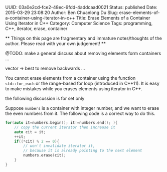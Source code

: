 UUID: 03a0e2cd-fce2-48ec-9fdd-4addcaad0021
Status: published
Date: 2015-03-29 23:08:20
Author: Ben Chuanlong Du
Slug: erase-elements-of-a-container-using-iterator-in-c++
Title: Erase Elements of a Container Using Iterator in C++
Category: Computer Science
Tags: programming, C++, iterator, erase, container

**
Things on this page are
fragmentary and immature notes/thoughts of the author.
Please read with your own judgement!
**

@TODO: make a general discuss about removing elements form containers ...

vector -> best to remove backwards ...

You cannot erase elements from a container 
using the function `std::for_each` 
or the range-based for loop (introduced in C++11).
It is easy to make mistakes while you erases elements using iterator in C++.


the following discussion is for set only

Suppose `numbers` is a container with integer number,
and we want to erase the even numbers from it.
The following code is a correct way to do this.

```C++
for(auto it=numbers.begin(); it!=numbers.end(); ){
    // copy the current iterator then increase it
    auto cit = it;
    ++it;
    if((*cit) % 2 == 0){
        // won't invalidate iterator it, 
        // because it is already pointing to the next element
        numbers.erase(cit);
    }
}
```

